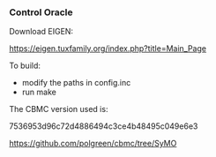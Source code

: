 ### Control Oracle

Download EIGEN:

https://eigen.tuxfamily.org/index.php?title=Main_Page

To build:
- modify the paths in config.inc
- run make

The CBMC version used is: 

7536953d96c72d4886494c3ce4b48495c049e6e3

https://github.com/polgreen/cbmc/tree/SyMO

